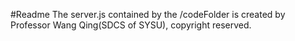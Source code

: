 #Readme
The server.js contained by the /codeFolder is created by Professor Wang Qing(SDCS of SYSU), copyright reserved.